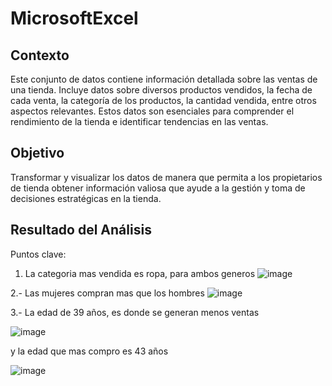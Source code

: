 # MicrosoftExcel

## Contexto
Este conjunto de datos contiene información detallada sobre las ventas de una tienda. Incluye datos sobre diversos productos vendidos, la fecha de cada venta, la categoría de los productos, la cantidad vendida, entre otros aspectos relevantes. Estos datos son esenciales para comprender el rendimiento de la tienda e identificar tendencias en las ventas.

## Objetivo
Transformar y visualizar los datos de manera que permita a los propietarios de tienda obtener información valiosa que ayude a la gestión y toma de decisiones estratégicas en la tienda.

## Resultado del Análisis
Puntos clave:
1. La categoria mas vendida es ropa, para ambos generos
![image](https://github.com/user-attachments/assets/1673e78f-b595-48a4-bfbd-0a4d46834f83)

2.- Las mujeres compran mas que los hombres
![image](https://github.com/user-attachments/assets/06fb09c6-478b-4e47-9876-b86a31839173)

3.- La edad de 39 años, es donde se generan menos ventas 

![image](https://github.com/user-attachments/assets/708d9060-2068-425f-ae3d-913e73a25ffc)

y la edad que mas compro es 43 años

![image](https://github.com/user-attachments/assets/9e1df736-5741-4cc3-a455-79d9ab1ae6dd)






